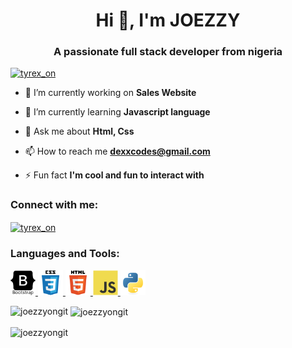 <h1 align="center">Hi 👋, I'm JOEZZY</h1>
<h3 align="center">A passionate full stack developer from nigeria</h3>

<p align="left"> <a href="https://twitter.com/tyrex_on" target="blank"><img src="https://img.shields.io/twitter/follow/tyrex_on?logo=twitter&style=for-the-badge" alt="tyrex_on" /></a> </p>

- 🔭 I’m currently working on **Sales Website**

- 🌱 I’m currently learning **Javascript language**

- 💬 Ask me about **Html, Css**

- 📫 How to reach me **dexxcodes@gmail.com**

- ⚡ Fun fact **I'm cool and fun to interact with**

<h3 align="left">Connect with me:</h3>
<p align="left">
<a href="https://twitter.com/tyrex_on" target="blank"><img align="center" src="https://raw.githubusercontent.com/rahuldkjain/github-profile-readme-generator/master/src/images/icons/Social/twitter.svg" alt="tyrex_on" height="30" width="40" /></a>
</p>

<h3 align="left">Languages and Tools:</h3>
<p align="left"> <a href="https://getbootstrap.com" target="_blank" rel="noreferrer"> <img src="https://raw.githubusercontent.com/devicons/devicon/master/icons/bootstrap/bootstrap-plain-wordmark.svg" alt="bootstrap" width="40" height="40"/> </a> <a href="https://www.w3schools.com/css/" target="_blank" rel="noreferrer"> <img src="https://raw.githubusercontent.com/devicons/devicon/master/icons/css3/css3-original-wordmark.svg" alt="css3" width="40" height="40"/> </a> <a href="https://www.w3.org/html/" target="_blank" rel="noreferrer"> <img src="https://raw.githubusercontent.com/devicons/devicon/master/icons/html5/html5-original-wordmark.svg" alt="html5" width="40" height="40"/> </a> <a href="https://developer.mozilla.org/en-US/docs/Web/JavaScript" target="_blank" rel="noreferrer"> <img src="https://raw.githubusercontent.com/devicons/devicon/master/icons/javascript/javascript-original.svg" alt="javascript" width="40" height="40"/> </a> <a href="https://www.python.org" target="_blank" rel="noreferrer"> <img src="https://raw.githubusercontent.com/devicons/devicon/master/icons/python/python-original.svg" alt="python" width="40" height="40"/> </a> </p>

<p><img align="left" src="https://github-readme-stats.vercel.app/api/top-langs?username=joezzyongit&show_icons=true&locale=en&layout=compact" alt="joezzyongit" /></p>

<p>&nbsp;<img align="center" src="https://github-readme-stats.vercel.app/api?username=joezzyongit&show_icons=true&locale=en" alt="joezzyongit" /></p>

<p><img align="center" src="https://github-readme-streak-stats.herokuapp.com/?user=joezzyongit&" alt="joezzyongit" /></p>
